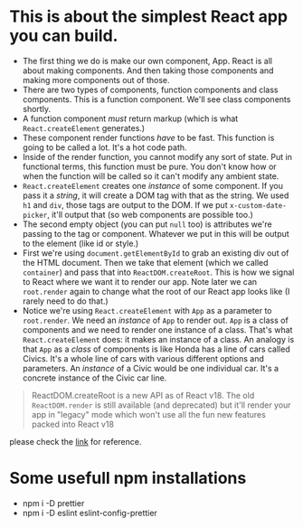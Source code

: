 # This is about the simplest React app you can build.

-   The first thing we do is make our own component, App. React is all about making components. And then taking those components and making more components out of those.
-   There are two types of components, function components and class components. This is a function component. We'll see class components shortly.
-   A function component _must_ return markup (which is what `React.createElement` generates.)
-   These component render functions _have_ to be fast. This function is going to be called a lot. It's a hot code path.
-   Inside of the render function, you cannot modify any sort of state. Put in functional terms, this function must be pure. You don't know how or when the function will be called so it can't modify any ambient state.
-   `React.createElement` creates one _instance_ of some component. If you pass it a _string_, it will create a DOM tag with that as the string. We used `h1` and `div`, those tags are output to the DOM. If we put `x-custom-date-picker`, it'll output that (so web components are possible too.)
-   The second empty object (you can put `null` too) is attributes we're passing to the tag or component. Whatever we put in this will be output to the element (like id or style.)
-   First we're using `document.getElementById` to grab an existing div out of the HTML document. Then we take that element (which we called `container`) and pass that into `ReactDOM.createRoot`. This is how we signal to React where we want it to render our app. Note later we can `root.render` again to change what the root of our React app looks like (I rarely need to do that.)
-   Notice we're using `React.createElement` with `App` as a parameter to `root.render`. We need an _instance_ of `App` to render out. `App` is a class of components and we need to render one instance of a class. That's what `React.createElement` does: it makes an instance of a class. An analogy is that `App` as a _class_ of components is like Honda has a line of cars called Civics. It's a whole line of cars with various different options and parameters. An _instance_ of a Civic would be one individual car. It's a concrete instance of the Civic car line.

> ReactDOM.createRoot is a new API as of React v18. The old `ReactDOM.render` is still available (and deprecated) but it'll render your app in "legacy" mode which won't use all the fun new features packed into React v18


please check the [link](https://react-v8.holt.courses/lessons/no-frills-react/pure-react) for reference.

# Some usefull npm installations

- npm i -D prettier
- npm i -D eslint eslint-config-prettier